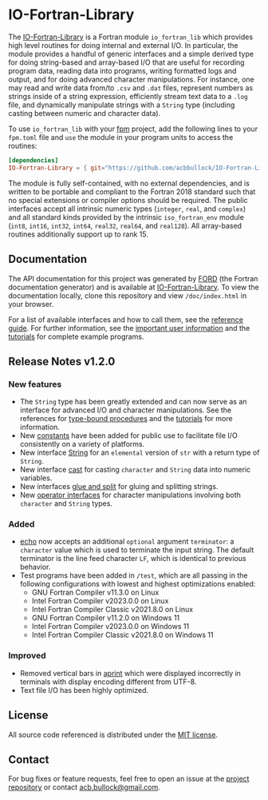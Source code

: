 # IO-Fortran-Library

The [IO-Fortran-Library](https://acbbullock.github.io/IO-Fortran-Library/doc/index.html) is a Fortran module `io_fortran_lib` which provides high level routines for doing internal and external I/O. In particular, the module provides a handful of generic interfaces and a simple derived type for doing string-based and array-based I/O that are useful for recording program data, reading data into programs, writing formatted logs and output, and for doing advanced character manipulations. For instance, one may read and write data from/to `.csv` and `.dat` files, represent numbers as strings inside of a string expression, efficiently stream text data to a `.log` file, and dynamically manipulate strings with a `String` type (including casting between numeric and character data).

To use `io_fortran_lib` with your [fpm](https://github.com/fortran-lang/fpm) project, add the following lines to your `fpm.toml` file and `use` the module in your program units to access the routines:

```toml
[dependencies]
IO-Fortran-Library = { git="https://github.com/acbbullock/IO-Fortran-Library", branch="main" }
```

The module is fully self-contained, with no external dependencies, and is written to be portable and compliant to the Fortran 2018 standard such that no special extensions or compiler options should be required. The public interfaces accept all intrinsic numeric types (`integer`, `real`, and `complex`) and all standard kinds provided by the intrinsic `iso_fortran_env` module (`int8`, `int16`, `int32`, `int64`, `real32`, `real64`, and `real128`). All array-based routines additionally support up to rank 15.

## Documentation

The API documentation for this project was generated by [FORD](https://github.com/Fortran-FOSS-Programmers/ford) (the Fortran documentation generator) and is available at [IO-Fortran-Library](https://acbbullock.github.io/IO-Fortran-Library/doc/index.html). To view the documentation locally, clone this repository and view `/doc/index.html` in your browser.

For a list of available interfaces and how to call them, see the [reference guide](https://acbbullock.github.io/IO-Fortran-Library/doc/page/Ref/index.html). For further information, see the [important user information](https://acbbullock.github.io/IO-Fortran-Library/doc/page/UserInfo/index.html) and the [tutorials](https://acbbullock.github.io/IO-Fortran-Library/doc/page/Examples/index.html) for complete example programs.

## Release Notes v1.2.0

### New features

* The `String` type has been greatly extended and can now serve as an interface for advanced I/O and character manipulations. See the references for [type-bound procedures](https://acbbullock.github.io/IO-Fortran-Library/doc/page/Ref/string-methods.html) and the [tutorials](https://acbbullock.github.io/IO-Fortran-Library/doc/page/Examples/index.html) for more information.
* New [constants](https://acbbullock.github.io/IO-Fortran-Library/doc/page/Ref/constants.html) have been added for public use to facilitate file I/O consistently on a variety of platforms.
* New interface [String](https://acbbullock.github.io/IO-Fortran-Library/doc/page/Ref/string.html) for an `elemental` version of `str` with a return type of `String`.
* New interface [cast](https://acbbullock.github.io/IO-Fortran-Library/doc/page/Ref/cast.html) for casting `character` and `String` data into numeric variables.
* New interfaces [glue and split](https://acbbullock.github.io/IO-Fortran-Library/doc/page/Ref/glue-split.html) for gluing and splitting strings.
* New [operator interfaces](https://acbbullock.github.io/IO-Fortran-Library/doc/page/Ref/operators.html) for character manipulations involving both `character` and `String` types.

### Added

* [echo](https://acbbullock.github.io/IO-Fortran-Library/doc/page/Ref/echo.html) now accepts an additional `optional` argument `terminator`: a `character` value which is used to terminate the input string. The default terminator is the line feed character `LF`, which is identical to previous behavior.
* Test programs have been added in `/test`, which are all passing in the following configurations with lowest and highest optimizations enabled:
  * GNU Fortran Compiler v11.3.0 on Linux
  * Intel Fortran Compiler v2023.0.0 on Linux
  * Intel Fortran Compiler Classic v2021.8.0 on Linux
  * GNU Fortran Compiler v11.2.0 on Windows 11
  * Intel Fortran Compiler v2023.0.0 on Windows 11
  * Intel Fortran Compiler Classic v2021.8.0 on Windows 11

### Improved

* Removed vertical bars in [aprint](https://acbbullock.github.io/IO-Fortran-Library/doc/page/Ref/aprint.html) which were displayed incorrectly in terminals with display encoding different from UTF-8.
* Text file I/O has been highly optimized.

## License

All source code referenced is distributed under the [MIT license](https://github.com/acbbullock/IO-Fortran-Library/blob/main/LICENCE).

## Contact

For bug fixes or feature requests, feel free to open an issue at the [project repository](https://github.com/acbbullock/IO-Fortran-Library) or contact [acb.bullock@gmail.com](mailto:acb.bullock@gmail.com).
